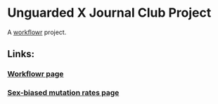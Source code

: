 # Unguarded X Journal Club Project

A [workflowr](https://github.com/jdblischak/workflowr) project.

## Links:

### [Workflowr page](https://ijbeasley.github.io/unguarded_x_journal_club/index.html)

### [Sex-biased mutation rates page](https://ijbeasley.github.io/unguarded_x_journal_club/sex_biased_mutation_rate.html)
